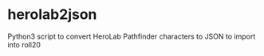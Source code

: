 # herolab2json
Python3 script to convert HeroLab Pathfinder characters to JSON to import into roll20
